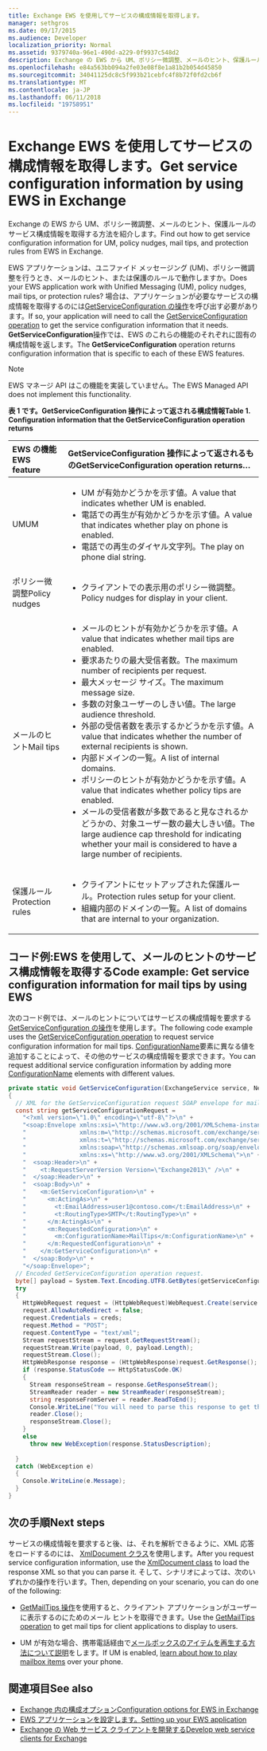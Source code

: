 ```yaml
---
title: Exchange EWS を使用してサービスの構成情報を取得します。
manager: sethgros
ms.date: 09/17/2015
ms.audience: Developer
localization_priority: Normal
ms.assetid: 9379740a-96e1-490d-a229-0f9937c548d2
description: Exchange の EWS から UM、ポリシー微調整、メールのヒント、保護ルールのサービス構成情報を取得する方法を紹介します。
ms.openlocfilehash: e84a563bb094a2fe03e08f8e1a81b2b054d45850
ms.sourcegitcommit: 34041125dc8c5f993b21cebfc4f8b72f0fd2cb6f
ms.translationtype: MT
ms.contentlocale: ja-JP
ms.lasthandoff: 06/11/2018
ms.locfileid: "19758951"
---
```

# <a name="get-service-configuration-information-by-using-ews-in-exchange"></a><span data-ttu-id="510b6-103">Exchange EWS を使用してサービスの構成情報を取得します。</span><span class="sxs-lookup"><span data-stu-id="510b6-103">Get service configuration information by using EWS in Exchange</span></span>

<span data-ttu-id="510b6-104">Exchange の EWS から UM、ポリシー微調整、メールのヒント、保護ルールのサービス構成情報を取得する方法を紹介します。</span><span class="sxs-lookup"><span data-stu-id="510b6-104">Find out how to get service configuration information for UM, policy nudges, mail tips, and protection rules from EWS in Exchange.</span></span>
  
<span data-ttu-id="510b6-105">EWS アプリケーションは、ユニファイド メッセージング (UM)、ポリシー微調整を行うとき、メールのヒント、または保護のルールで動作しますか。</span><span class="sxs-lookup"><span data-stu-id="510b6-105">Does your EWS application work with Unified Messaging (UM), policy nudges, mail tips, or protection rules?</span></span> <span data-ttu-id="510b6-106">場合は、アプリケーションが必要なサービスの構成情報を取得するのには[GetServiceConfiguration の操作](http://msdn.microsoft.com/library/070cbfe5-325a-4955-8e4a-8230ea0459a7%28Office.15%29.aspx)を呼び出す必要があります。</span><span class="sxs-lookup"><span data-stu-id="510b6-106">If so, your application will need to call the [GetServiceConfiguration operation](http://msdn.microsoft.com/library/070cbfe5-325a-4955-8e4a-8230ea0459a7%28Office.15%29.aspx) to get the service configuration information that it needs.</span></span> <span data-ttu-id="510b6-107">**GetServiceConfiguration**操作では、EWS のこれらの機能のそれぞれに固有の構成情報を返します。</span><span class="sxs-lookup"><span data-stu-id="510b6-107">The **GetServiceConfiguration** operation returns configuration information that is specific to each of these EWS features.</span></span> 
  
> [!NOTE]
> <span data-ttu-id="510b6-108">EWS マネージ API はこの機能を実装していません。</span><span class="sxs-lookup"><span data-stu-id="510b6-108">The EWS Managed API does not implement this functionality.</span></span> 
  
<span data-ttu-id="510b6-109">**表 1 です。GetServiceConfiguration 操作によって返される構成情報**</span><span class="sxs-lookup"><span data-stu-id="510b6-109">**Table 1. Configuration information that the GetServiceConfiguration operation returns**</span></span>

|<span data-ttu-id="510b6-110">EWS の機能</span><span class="sxs-lookup"><span data-stu-id="510b6-110">EWS feature</span></span>|<span data-ttu-id="510b6-111">GetServiceConfiguration 操作によって返されるもの</span><span class="sxs-lookup"><span data-stu-id="510b6-111">GetServiceConfiguration operation returns…</span></span>|
|:-----|:-----|
|<span data-ttu-id="510b6-112">UM</span><span class="sxs-lookup"><span data-stu-id="510b6-112">UM</span></span>  <br/> | <ul><li><span data-ttu-id="510b6-113">UM が有効かどうかを示す値。</span><span class="sxs-lookup"><span data-stu-id="510b6-113">A value that indicates whether UM is enabled.</span></span></li><li><span data-ttu-id="510b6-114">電話での再生が有効かどうかを示す値。</span><span class="sxs-lookup"><span data-stu-id="510b6-114">A value that indicates whether play on phone is enabled.</span></span></li><li><span data-ttu-id="510b6-115">電話での再生のダイヤル文字列。</span><span class="sxs-lookup"><span data-stu-id="510b6-115">The play on phone dial string.</span></span></li></ul> |
|<span data-ttu-id="510b6-116">ポリシー微調整</span><span class="sxs-lookup"><span data-stu-id="510b6-116">Policy nudges</span></span>  <br/> | <ul><li><span data-ttu-id="510b6-117">クライアントでの表示用のポリシー微調整。</span><span class="sxs-lookup"><span data-stu-id="510b6-117">Policy nudges for display in your client.</span></span></li></ul> |
|<span data-ttu-id="510b6-118">メールのヒント</span><span class="sxs-lookup"><span data-stu-id="510b6-118">Mail tips</span></span>  <br/> | <ul><li><span data-ttu-id="510b6-119">メールのヒントが有効かどうかを示す値。</span><span class="sxs-lookup"><span data-stu-id="510b6-119">A value that indicates whether mail tips are enabled.</span></span></li><li><span data-ttu-id="510b6-120">要求あたりの最大受信者数。</span><span class="sxs-lookup"><span data-stu-id="510b6-120">The maximum number of recipients per request.</span></span></li><li><span data-ttu-id="510b6-121">最大メッセージ サイズ。</span><span class="sxs-lookup"><span data-stu-id="510b6-121">The maximum message size.</span></span></li><li><span data-ttu-id="510b6-122">多数の対象ユーザーのしきい値。</span><span class="sxs-lookup"><span data-stu-id="510b6-122">The large audience threshold.</span></span></li><li><span data-ttu-id="510b6-123">外部の受信者数を表示するかどうかを示す値。</span><span class="sxs-lookup"><span data-stu-id="510b6-123">A value that indicates whether the number of external recipients is shown.</span></span></li><li><span data-ttu-id="510b6-124">内部ドメインの一覧。</span><span class="sxs-lookup"><span data-stu-id="510b6-124">A list of internal domains.</span></span></li><li><span data-ttu-id="510b6-125">ポリシーのヒントが有効かどうかを示す値。</span><span class="sxs-lookup"><span data-stu-id="510b6-125">A value that indicates whether policy tips are enabled.</span></span></li><li><span data-ttu-id="510b6-126">メールの受信者数が多数であると見なされるかどうかの、対象ユーザー数の最大しきい値。</span><span class="sxs-lookup"><span data-stu-id="510b6-126">The large audience cap threshold for indicating whether your mail is considered to have a large number of recipients.</span></span>  </li></ul>|
|<span data-ttu-id="510b6-127">保護ルール</span><span class="sxs-lookup"><span data-stu-id="510b6-127">Protection rules</span></span>  <br/> | <ul><li><span data-ttu-id="510b6-128">クライアントにセットアップされた保護ルール。</span><span class="sxs-lookup"><span data-stu-id="510b6-128">Protection rules setup for your client.</span></span></li><li><span data-ttu-id="510b6-129">組織内部のドメインの一覧。</span><span class="sxs-lookup"><span data-stu-id="510b6-129">A list of domains that are internal to your organization.</span></span>  </li></ul> |
   
## <a name="code-example-get-service-configuration-information-for-mail-tips-by-using-ews"></a><span data-ttu-id="510b6-130">コード例:EWS を使用して、メールのヒントのサービス構成情報を取得する</span><span class="sxs-lookup"><span data-stu-id="510b6-130">Code example: Get service configuration information for mail tips by using EWS</span></span>

<span data-ttu-id="510b6-131">次のコード例では、メールのヒントについてはサービスの構成情報を要求する[GetServiceConfiguration の操作](http://msdn.microsoft.com/library/070cbfe5-325a-4955-8e4a-8230ea0459a7%28Office.15%29.aspx)を使用します。</span><span class="sxs-lookup"><span data-stu-id="510b6-131">The following code example uses the [GetServiceConfiguration operation](http://msdn.microsoft.com/library/070cbfe5-325a-4955-8e4a-8230ea0459a7%28Office.15%29.aspx) to request service configuration information for mail tips.</span></span> <span data-ttu-id="510b6-132">[ConfigurationName](http://msdn.microsoft.com/library/3b524a2f-9c6b-4550-9f3d-f78d176b0f7b%28Office.15%29.aspx)要素に異なる値を追加することによって、その他のサービスの構成情報を要求できます。</span><span class="sxs-lookup"><span data-stu-id="510b6-132">You can request additional service configuration information by adding more [ConfigurationName](http://msdn.microsoft.com/library/3b524a2f-9c6b-4550-9f3d-f78d176b0f7b%28Office.15%29.aspx) elements with different values.</span></span> 
  
```cs
private static void GetServiceConfiguration(ExchangeService service, NetworkCredential creds)
{ 
  // XML for the GetServiceConfiguration request SOAP envelope for mail tips configuration information.
  const string getServiceConfigurationRequest = 
    "<?xml version=\"1.0\" encoding=\"utf-8\"?>\n" +
    "<soap:Envelope xmlns:xsi=\"http://www.w3.org/2001/XMLSchema-instance\"\n" +
    "               xmlns:m=\"http://schemas.microsoft.com/exchange/services/2006/messages\"\n" +
    "               xmlns:t=\"http://schemas.microsoft.com/exchange/services/2006/types\" \n" +
    "               xmlns:soap=\"http://schemas.xmlsoap.org/soap/envelope/\"\n" +
    "               xmlns:xs=\"http://www.w3.org/2001/XMLSchema\">\n" +
    "  <soap:Header>\n" +
    "    <t:RequestServerVersion Version=\"Exchange2013\" />\n" +
    "  </soap:Header>\n" +
    "  <soap:Body>\n" +
    "    <m:GetServiceConfiguration>\n" +
    "      <m:ActingAs>\n" +
    "        <t:EmailAddress>user1@contoso.com</t:EmailAddress>\n" +
    "        <t:RoutingType>SMTP</t:RoutingType>\n" +
    "      </m:ActingAs>\n" +
    "      <m:RequestedConfiguration>\n" +
    "        <m:ConfigurationName>MailTips</m:ConfigurationName>\n" +
    "      </m:RequestedConfiguration>\n" +
    "    </m:GetServiceConfiguration>\n" +
    "  </soap:Body>\n" +
    "</soap:Envelope>";
  // Encoded GetServiceConfiguration operation request.
  byte[] payload = System.Text.Encoding.UTF8.GetBytes(getServiceConfigurationRequest);
  try
  {
    HttpWebRequest request = (HttpWebRequest)WebRequest.Create(service.Url);
    request.AllowAutoRedirect = false;
    request.Credentials = creds;
    request.Method = "POST";
    request.ContentType = "text/xml";
    Stream requestStream = request.GetRequestStream();
    requestStream.Write(payload, 0, payload.Length);
    requestStream.Close();
    HttpWebResponse response = (HttpWebResponse)request.GetResponse();
    if (response.StatusCode == HttpStatusCode.OK)
    {
      Stream responseStream = response.GetResponseStream();
      StreamReader reader = new StreamReader(responseStream);
      string responseFromServer = reader.ReadToEnd();
      Console.WriteLine("You will need to parse this response to get the configuration information:\n\n" + responseFromServer);
      reader.Close();
      responseStream.Close();
    }
    else
      throw new WebException(response.StatusDescription);
          
  }
  catch (WebException e)
  {
    Console.WriteLine(e.Message);
  }
}

```

## <a name="next-steps"></a><span data-ttu-id="510b6-133">次の手順</span><span class="sxs-lookup"><span data-stu-id="510b6-133">Next steps</span></span>

<span data-ttu-id="510b6-134">サービスの構成情報を要求すると後、は、それを解析できるように、XML 応答をロードするのには、 [XmlDocument クラス](http://msdn.microsoft.com/en-us/library/system.xml.xmldocument.aspx)を使用します。</span><span class="sxs-lookup"><span data-stu-id="510b6-134">After you request service configuration information, use the [XmlDocument class](http://msdn.microsoft.com/en-us/library/system.xml.xmldocument.aspx) to load the response XML so that you can parse it.</span></span> <span data-ttu-id="510b6-135">そして、シナリオによっては、次のいずれかの操作を行います。</span><span class="sxs-lookup"><span data-stu-id="510b6-135">Then, depending on your scenario, you can do one of the following:</span></span> 
  
- <span data-ttu-id="510b6-136">[GetMailTips 操作](http://msdn.microsoft.com/library/025483ec-a9f3-4735-8a95-d26e30ea7974%28Office.15%29.aspx)を使用すると、クライアント アプリケーションがユーザーに表示するのにためのメール ヒントを取得できます。</span><span class="sxs-lookup"><span data-stu-id="510b6-136">Use the [GetMailTips operation](http://msdn.microsoft.com/library/025483ec-a9f3-4735-8a95-d26e30ea7974%28Office.15%29.aspx) to get mail tips for client applications to display to users.</span></span> 
    
- <span data-ttu-id="510b6-137">UM が有効な場合、携帯電話経由で[メールボックスのアイテムを再生する方法について説明](http://blogs.msdn.com/b/exchangedev/archive/2009/11/05/play-exchange-2010-mailbox-items-on-your-phone-by-using-the-ews-managed-api.aspx)をします。</span><span class="sxs-lookup"><span data-stu-id="510b6-137">If UM is enabled, [learn about how to play mailbox items](http://blogs.msdn.com/b/exchangedev/archive/2009/11/05/play-exchange-2010-mailbox-items-on-your-phone-by-using-the-ews-managed-api.aspx) over your phone.</span></span> 
    
## <a name="see-also"></a><span data-ttu-id="510b6-138">関連項目</span><span class="sxs-lookup"><span data-stu-id="510b6-138">See also</span></span>

- [<span data-ttu-id="510b6-139">Exchange 内の構成オプション</span><span class="sxs-lookup"><span data-stu-id="510b6-139">Configuration options for EWS in Exchange</span></span>](configuration-options-for-ews-in-exchange.md)    
- [<span data-ttu-id="510b6-140">EWS アプリケーションを設定します。</span><span class="sxs-lookup"><span data-stu-id="510b6-140">Setting up your EWS application</span></span>](setting-up-your-ews-application.md)    
- [<span data-ttu-id="510b6-141">Exchange の Web サービス クライアントを開発する</span><span class="sxs-lookup"><span data-stu-id="510b6-141">Develop web service clients for Exchange</span></span>](develop-web-service-clients-for-exchange.md)
    

